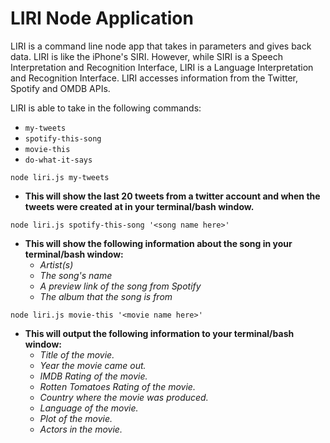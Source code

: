# LIRI Node Application
LIRI is a command line node app that takes in parameters and gives back data. LIRI is like the iPhone's SIRI. However, while SIRI is a Speech Interpretation and Recognition Interface, LIRI is a Language Interpretation and Recognition Interface. LIRI accesses information from the Twitter, Spotify and OMDB APIs.

LIRI is able to take in the following commands:
* `my-tweets`
* `spotify-this-song`
* `movie-this`
* `do-what-it-says`


`node liri.js my-tweets`

* __This will show the last 20 tweets from a twitter account and when the tweets were created at in your terminal/bash window.__


`node liri.js spotify-this-song '<song name here>'`

* __This will show the following information about the song in your terminal/bash window:__
    * _Artist(s)_
    * _The song's name_
    * _A preview link of the song from Spotify_
    * _The album that the song is from_


`node liri.js movie-this '<movie name here>'`

* __This will output the following information to your terminal/bash window:__
    * _Title of the movie._
    * _Year the movie came out._
    * _IMDB Rating of the movie._
    * _Rotten Tomatoes Rating of the movie._
    * _Country where the movie was produced._
    * _Language of the movie._
    * _Plot of the movie._
    * _Actors in the movie._